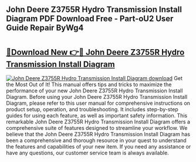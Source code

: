 ## John Deere Z3755R Hydro Transmission Install Diagram PDF Download Free - Part-oU2 User Guide Repair ByWg4

# <h2><a href="http://dfqffa.blite.top/?on=John+Deere+Z3755R+Hydro+Transmission+Install+Diagram">🔗Download New 👉🔴 John Deere Z3755R Hydro Transmission Install Diagram</a></h2>

[![John Deere Z3755R Hydro Transmission Install Diagram download](https://i.imgur.com/lujVjoI.png)](http://dfqffa.blite.top/?on=John+Deere+Z3755R+Hydro+Transmission+Install+Diagram)
Get the Most Out of It! This manual offers tips and tricks to maximize the performance of your new John Deere Z3755R Hydro Transmission Install Diagram. Before using your John Deere Z3755R Hydro Transmission Install Diagram, please refer to this user manual for comprehensive instructions on product setup, operation, and troubleshooting. It includes step-by-step guides for using each feature, as well as important safety information. This remarkable John Deere Z3755R Hydro Transmission Install Diagram offers a comprehensive suite of features designed to streamline your workflow. We believe that the John Deere Z3755R Hydro Transmission Install Diagram has been a comprehensive and thorough resource in your quest to understand the features and capabilities of your new item. If you need any assistance or have any questions, our customer service team is always available.
